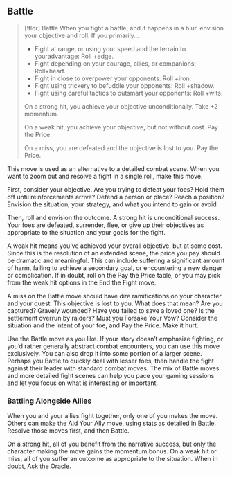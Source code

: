 ## Battle
>[!tldr] Battle
>When you fight a battle, and it happens in a blur, envision your objective and roll. If you primarily…
>- Fight at range, or using your speed and the terrain to youradvantage: Roll +edge.
>- Fight depending on your courage, allies, or companions: Roll+heart.
>- Fight in close to overpower your opponents: Roll +iron.
>- Fight using trickery to befuddle your opponents: Roll +shadow.
>- Fight using careful tactics to outsmart your opponents: Roll +wits.
>
>On a strong hit, you achieve your objective unconditionally. Take +2 momentum.
>
>On a weak hit, you achieve your objective, but not without cost. Pay the Price.
>
>On a miss, you are defeated and the objective is lost to you. Pay the Price.

This move is used as an alternative to a detailed combat scene. When you want to zoom out and resolve a fight in a single roll, make this move.

First, consider your objective. Are you trying to defeat your foes? Hold them off until reinforcements arrive? Defend a person or place? Reach a position? Envision the situation, your strategy, and what you intend to gain or avoid.

Then, roll and envision the outcome. A strong hit is unconditional success. Your foes are defeated, surrender, flee, or give up their objectives as appropriate to the situation and your goals for the fight.

A weak hit means you’ve achieved your overall objective, but at some cost. Since this is the resolution of an extended scene, the price you pay should be dramatic and meaningful. This can include suffering a significant amount of harm, failing to achieve a secondary goal, or encountering a new danger or complication. If in doubt, roll on the Pay the Price table, or you may pick from the weak hit options in the End the Fight move.

A miss on the Battle move should have dire ramifications on your character and your quest. This objective is lost to you. What does that mean? Are you captured? Gravely wounded? Have you failed to save a loved one? Is the settlement overrun by raiders? Must you Forsake Your Vow? Consider the situation and the intent of your foe, and Pay the Price. Make it hurt.

Use the Battle move as you like. If your story doesn’t emphasize fighting, or you’d rather generally abstract combat encounters, you can use this move exclusively. You can also drop it into some portion of a larger scene. Perhaps you Battle to quickly deal with lesser foes, then handle the fight against their leader with standard combat moves. The mix of Battle moves and more detailed fight scenes can help you pace your gaming sessions and let you focus on what is interesting or important.

### Battling Alongside Allies
When you and your allies fight together, only one of you makes the move. Others can make the Aid Your Ally move, using stats as detailed in Battle. Resolve those moves first, and then Battle.

On a strong hit, all of you benefit from the narrative success, but only the character making the move gains the momentum bonus. On a weak hit or miss, all of you suffer an outcome as appropriate to the situation. When in doubt, Ask the Oracle.